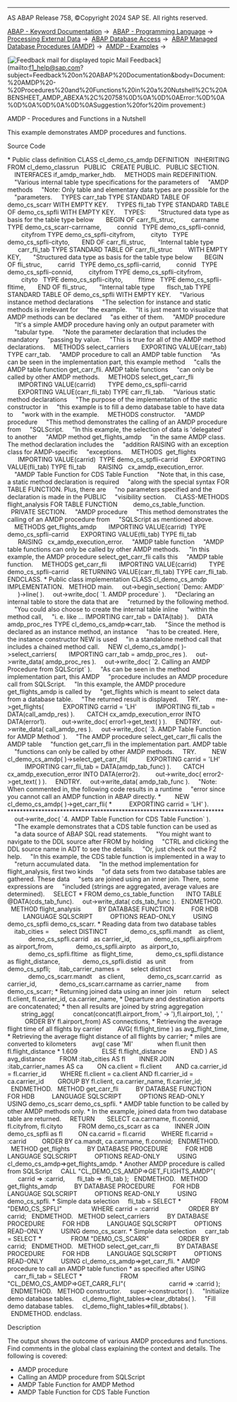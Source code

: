   

* * *

AS ABAP Release 758, ©Copyright 2024 SAP SE. All rights reserved.

[ABAP - Keyword Documentation](https://help.sap.com/doc/abapdocu_758_index_htm/7.58/en-US/abenabap.htm) →  [ABAP - Programming Language](https://help.sap.com/doc/abapdocu_758_index_htm/7.58/en-US/abenabap_reference.htm) →  [Processing External Data](https://help.sap.com/doc/abapdocu_758_index_htm/7.58/en-US/abenabap_language_external_data.htm) →  [ABAP Database Access](https://help.sap.com/doc/abapdocu_758_index_htm/7.58/en-US/abendb_access.htm) →  [ABAP Managed Database Procedures (AMDP)](https://help.sap.com/doc/abapdocu_758_index_htm/7.58/en-US/abenamdp.htm) →  [AMDP - Examples](https://help.sap.com/doc/abapdocu_758_index_htm/7.58/en-US/abenamdp_abexas.htm) → 

 [![](Mail.gif?object=Mail.gif "Feedback mail for displayed topic") Mail Feedback](mailto:f1_help@sap.com?subject=Feedback%20on%20ABAP%20Documentation&body=Document:%20AMDP%20-%20Procedures%20and%20Functions%20in%20a%20Nutshell%2C%20ABENSHEET_AMDP_ABEXA%2C%20758%0D%0A%0D%0AError:%0D%0A%0D%0A%0D%0A%0D%0ASuggestion%20for%20im
provement:)

AMDP - Procedures and Functions in a Nutshell

This example demonstrates AMDP procedures and functions.

Source Code   

\* Public class definition
CLASS cl\_demo\_cs\_amdp DEFINITION
  INHERITING FROM cl\_demo\_classrun
  PUBLIC
  CREATE PUBLIC.
  PUBLIC SECTION.
    INTERFACES if\_amdp\_marker\_hdb.
    METHODS main REDEFINITION.
    "Various internal table type specifications for the parameters of
    "AMDP methods
    "Note: Only table and elementary data types are possible for the
    "parameters.
    TYPES carr\_tab TYPE STANDARD TABLE OF demo\_cs\_scarr WITH EMPTY KEY.
    TYPES fli\_tab TYPE STANDARD TABLE OF demo\_cs\_spfli WITH EMPTY KEY.
    TYPES:
      "Structured data type as basis for the table type below
      BEGIN OF carr\_fli\_struc,
        carrname TYPE demo\_cs\_scarr-carrname,
        connid   TYPE demo\_cs\_spfli-connid,
        cityfrom TYPE demo\_cs\_spfli-cityfrom,
        cityto   TYPE demo\_cs\_spfli-cityto,
      END OF carr\_fli\_struc,
      "Internal table type
      carr\_fli\_tab TYPE STANDARD TABLE OF carr\_fli\_struc
        WITH EMPTY KEY,
      "Structured data type as basis for the table type below
      BEGIN OF fli\_struc,
        carrid   TYPE demo\_cs\_spfli-carrid,
        connid   TYPE demo\_cs\_spfli-connid,
        cityfrom TYPE demo\_cs\_spfli-cityfrom,
        cityto   TYPE demo\_cs\_spfli-cityto,
        fltime   TYPE demo\_cs\_spfli-fltime,
      END OF fli\_struc,
      "Internal table type
      flsch\_tab TYPE STANDARD TABLE OF demo\_cs\_spfli WITH EMPTY KEY.
    "Various instance method declarations
    "The selection for instance and static methods is irrelevant for
    "the example.
    "It is just meant to visualize that AMDP methods can be declared
    "as either of them.
    "AMDP procedure
    "It's a simple AMDP procedure having only an output parameter with
    "tabular type.
    "Note the parameter declaration that includes the mandatory
    "passing by value.
    "This is true for all of the AMDP method declarations.
    METHODS select\_carriers
      EXPORTING VALUE(carr\_tab) TYPE carr\_tab.
    "AMDP procedure to call an AMDP table function
    "As can be seen in the implementation part, this example method
    "calls the AMDP table function get\_carr\_fli. AMDP table functions
    "can only be called by other AMDP methods.
    METHODS select\_get\_carr\_fli
      IMPORTING VALUE(carrid)       TYPE demo\_cs\_spfli-carrid
      EXPORTING VALUE(carr\_fli\_tab) TYPE carr\_fli\_tab.
    "Various static method declarations
    "The purpose of the implementation of the static constructor in
    "this example is to fill a demo database table to have data to
    "work with in the example.
    METHODS constructor.
    "AMDP procedure
    "This method demonstrates the calling of an AMDP procedure from
    "SQLScript.
    "In this example, the selection of data is 'delegated' to another
    "AMDP method get\_flights\_amdp
    "in the same AMDP class. The method declaration includes the
    "addition RAISING with an exception class for AMDP-specific
    "exceptions.
    METHODS  get\_flights
      IMPORTING VALUE(carrid)  TYPE demo\_cs\_spfli-carrid
      EXPORTING VALUE(fli\_tab) TYPE fli\_tab
      RAISING   cx\_amdp\_execution\_error.
    "AMDP Table Function for CDS Table Function
    "Note that, in this case, a static method declaration is required
    "along with the special syntax FOR TABLE FUNCTION. Plus, there are
    "no parameters specified and the declaration is made in the PUBLIC
    "visibility section.
    CLASS-METHODS flight\_analysis FOR TABLE FUNCTION
        demo\_cs\_table\_function.
  PRIVATE SECTION.
    "AMDP procedure
    "This method demonstrates the calling of an AMDP procedure from
    "SQLScript as mentioned above.
    METHODS get\_flights\_amdp
      IMPORTING VALUE(carrid)  TYPE demo\_cs\_spfli-carrid
      EXPORTING VALUE(fli\_tab) TYPE fli\_tab
      RAISING   cx\_amdp\_execution\_error.
    "AMDP table function
    "AMDP table functions can only be called by other AMDP methods.
    "In this example, the AMDP procedure select\_get\_carr\_fli calls this
    "AMDP table function.
    METHODS get\_carr\_fli
      IMPORTING VALUE(carrid)       TYPE demo\_cs\_spfli-carrid
      RETURNING VALUE(carr\_fli\_tab) TYPE carr\_fli\_tab.
ENDCLASS.
\* Public class implementation
CLASS cl\_demo\_cs\_amdp IMPLEMENTATION.
  METHOD main.
    out->begin\_section( \`Demo: AMDP\`
      )->line( ).
    out->write\_doc( \`1. AMDP procedure\` ).
    "Declaring an internal table to store the data that are
    "returned by the following method.
    "You could also choose to create the internal table inline
    "within the method call,
    "i. e. like ... IMPORTING carr\_tab = DATA(tab) ).
    DATA amdp\_proc\_res TYPE cl\_demo\_cs\_amdp=>carr\_tab.
    "Since the method is declared as an instance method, an instance
    "has to be created. Here, the instance constructor NEW is used
    "in a standalone method call that includes a chained method call.
    NEW cl\_demo\_cs\_amdp( )->select\_carriers(
      IMPORTING carr\_tab = amdp\_proc\_res ).
    out->write\_data( amdp\_proc\_res ).
    out->write\_doc( \`2. Calling an AMDP Procedure from SQLScript\` ).
    "As can be seen in the method implementation part, this AMDP
    "procedure includes an AMDP procedure call from SQLScript.
    "In this example, the AMDP procedure get\_flights\_amdp is called by
    "get\_flights which is meant to select data from a database table.
    "The returned result is displayed.
    TRY.
        me->get\_flights(
          EXPORTING carrid = 'LH'
          IMPORTING fli\_tab = DATA(call\_amdp\_res) ).
      CATCH cx\_amdp\_execution\_error INTO DATA(error1).
        out->write\_doc( error1->get\_text( ) ).
    ENDTRY.
    out->write\_data( call\_amdp\_res ).
    out->write\_doc( \`3. AMDP Table Function for AMDP Method\` ).
    "The AMDP procedure select\_get\_carr\_fli calls the AMDP table
    "function get\_carr\_fli in the implementation part. AMDP table
    "functions can only be called by other AMDP methods.
    TRY.
        NEW cl\_demo\_cs\_amdp( )->select\_get\_carr\_fli(
          EXPORTING carrid = 'LH'
          IMPORTING carr\_fli\_tab = DATA(amdp\_tab\_func) ).
      CATCH cx\_amdp\_execution\_error INTO DATA(error2).
        out->write\_doc( error2->get\_text( ) ).
    ENDTRY.
    out->write\_data( amdp\_tab\_func ).
    "Note: When commented in, the following code results in a runtime
    "error since you cannot call an AMDP function in ABAP directly.
\*        NEW cl\_demo\_cs\_amdp( )->get\_carr\_fli(
\*          EXPORTING carrid = 'LH' ).
\*\*\*\*\*\*\*\*\*\*\*\*\*\*\*\*\*\*\*\*\*\*\*\*\*\*\*\*\*\*\*\*\*\*\*\*\*\*\*\*\*\*\*\*\*\*\*\*\*\*\*\*\*\*\*\*\*\*\*\*\*\*\*\*\*\*\*\*\*\*
    out->write\_doc( \`4. AMDP Table Function for CDS Table Function\` ).
    "The example demonstrates that a CDS table function can be used as
    "a data source of ABAP SQL read statements.
    "You might want to navigate to the DDL source after FROM by holding
    "CTRL and clicking the DDL source name in ADT to see the details.
    "Or, just check out the F2 help.
    "In this example, the CDS table function is implemented in a way to
    "return accumulated data.
    "In the method implementation for flight\_analysis, first two kinds
    "of data sets from two database tables are gathered. These data
    "sets are joined using an inner join. There, some expressions are
    "included (strings are aggregated, average values are determined).
    SELECT \* FROM demo\_cs\_table\_function
      INTO TABLE @DATA(cds\_tab\_func).
    out->write\_data( cds\_tab\_func ).
  ENDMETHOD.
  METHOD flight\_analysis
         BY DATABASE FUNCTION
         FOR HDB
         LANGUAGE SQLSCRIPT
         OPTIONS READ-ONLY
         USING demo\_cs\_spfli demo\_cs\_scarr.
\* Reading data from two database tables
    itab\_cities =
     select DISTINCT
            demo\_cs\_spfli.mandt    as client,
            demo\_cs\_spfli.carrid   as carrier\_id,
            demo\_cs\_spfli.airpfrom as airport\_from,
            demo\_cs\_spfli.airpto   as airport\_to,
            demo\_cs\_spfli.fltime   as flight\_time,
            demo\_cs\_spfli.distance as flight\_distance,
            demo\_cs\_spfli.distid   as unit
       from demo\_cs\_spfli;
    itab\_carrier\_names =
     select distinct
            demo\_cs\_scarr.mandt    as client,
            demo\_cs\_scarr.carrid   as carrier\_id,
            demo\_cs\_scarr.carrname as carrier\_name
       from demo\_cs\_scarr;
\* Returning joined data using an inner join
   return
     select fl.client, fl.carrier\_id, ca.carrier\_name,
\* Departure and destination airports are concatenated;
\* then all results are joined by string aggregation
        string\_agg(
          concat(concat(fl.airport\_from,' -> '),fl.airport\_to), ', '
          ORDER BY fl.airport\_from) AS connections,
\* Retrieving the average flight time of all flights by carrier
        AVG( fl.flight\_time ) as avg\_flight\_time,
\* Retrieving the average flight distance of all flights by carrier;
\* miles are converted to kilometers
        avg( case 'MI'
             when fl.unit then fl.flight\_distance \* 1.609
             ELSE fl.flight\_distance
             END ) AS avg\_distance
       FROM :itab\_cities AS fl
       INNER JOIN :itab\_carrier\_names AS ca
       ON ca.client = fl.client
       AND ca.carrier\_id = fl.carrier\_id
       WHERE fl.client = ca.client AND fl.carrier\_id = ca.carrier\_id
       GROUP BY fl.client, ca.carrier\_name, fl.carrier\_id;
  ENDMETHOD.
  METHOD get\_carr\_fli
         BY DATABASE FUNCTION
         FOR HDB
         LANGUAGE SQLSCRIPT
         OPTIONS READ-ONLY
         USING demo\_cs\_scarr demo\_cs\_spfli.
\* AMDP table function to be called by other AMDP methods only.
\* In the example, joined data from two database table are returned.
    RETURN
      SELECT ca.carrname, fl.connid, fl.cityfrom, fl.cityto
        FROM demo\_cs\_scarr as ca
        INNER JOIN demo\_cs\_spfli as fl
        ON ca.carrid = fl.carrid
        WHERE fl.carrid = :carrid
        ORDER BY ca.mandt, ca.carrname, fl.connid;
  ENDMETHOD.
  METHOD get\_flights
         BY DATABASE PROCEDURE
         FOR HDB
         LANGUAGE SQLSCRIPT
         OPTIONS READ-ONLY
         USING cl\_demo\_cs\_amdp=>get\_flights\_amdp.
\* Another AMDP procedure is called from SQLScript
    CALL "CL\_DEMO\_CS\_AMDP=>GET\_FLIGHTS\_AMDP"(
      carrid => :carrid,
      fli\_tab => :fli\_tab );
  ENDMETHOD.
  METHOD get\_flights\_amdp
         BY DATABASE PROCEDURE
         FOR HDB
         LANGUAGE SQLSCRIPT
         OPTIONS READ-ONLY
         USING demo\_cs\_spfli.
\* Simple data selection
    fli\_tab = SELECT \*
                FROM "DEMO\_CS\_SPFLI"
                WHERE carrid = :carrid
                ORDER BY carrid;
  ENDMETHOD.
  METHOD select\_carriers
         BY DATABASE PROCEDURE
         FOR HDB
         LANGUAGE SQLSCRIPT
         OPTIONS READ-ONLY
         USING demo\_cs\_scarr.
\* Simple data selection
    carr\_tab = SELECT \*
                FROM "DEMO\_CS\_SCARR"
                ORDER BY carrid;
  ENDMETHOD.
  METHOD select\_get\_carr\_fli
         BY DATABASE PROCEDURE
         FOR HDB
         LANGUAGE SQLSCRIPT
         OPTIONS READ-ONLY
         USING cl\_demo\_cs\_amdp=>get\_carr\_fli.
\* AMDP procedure to call an AMDP table function
\* as specified after USING
    carr\_fli\_tab = SELECT \*
                     FROM "CL\_DEMO\_CS\_AMDP=>GET\_CARR\_FLI"(
                        carrid => :carrid );
  ENDMETHOD.
  METHOD constructor.
    super->constructor( ).
    "Initialize demo database tables.
    cl\_demo\_flight\_tables=>clear\_dbtabs( ).
    "Fill demo database tables.
    cl\_demo\_flight\_tables=>fill\_dbtabs( ).
  ENDMETHOD.
endclass.

Description   

The output shows the outcome of various AMDP procedures and functions. Find comments in the global class explaining the context and details. The following is covered:

-   AMDP procedure
-   Calling an AMDP procedure from SQLScript
-   AMDP Table Function for AMDP Method
-   AMDP Table Function for CDS Table Function